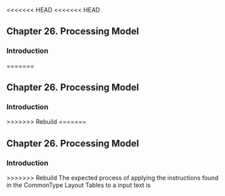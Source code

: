 <<<<<<< HEAD
<<<<<<< HEAD
<div xmlns="http://www.w3.org/1999/xhtml" class="chapter"><div class="titlepage"><div><div><h2 class="title"><a name="chapter.processing"></a>Chapter 26. Processing Model</h2></div></div></div><div role="fragment" class="section"><div class="titlepage"><div><div><h3 class="title"><a name="idm17201"></a>Introduction</h3></div></div></div><div role="specification" class="section"><div class="titlepage"/><p>
=======
<div xmlns="http://www.w3.org/1999/xhtml" class="chapter"><div class="titlepage"><div><div><h2 class="title"><a name="chapter.processing"></a>Chapter 26. Processing Model</h2></div></div></div><div role="fragment" class="section"><div class="titlepage"><div><div><h3 class="title"><a name="idm189295139536"></a>Introduction</h3></div></div></div><div role="specification" class="section"><div class="titlepage"/><p>
>>>>>>> Rebuild
=======
<div xmlns="http://www.w3.org/1999/xhtml" class="chapter"><div class="titlepage"><div><div><h2 class="title"><a name="chapter.processing"></a>Chapter 26. Processing Model</h2></div></div></div><div role="fragment" class="section"><div class="titlepage"><div><div><h3 class="title"><a name="idm62724225392"></a>Introduction</h3></div></div></div><div role="specification" class="section"><div class="titlepage"/><p>
>>>>>>> Rebuild
        The expected process of applying the instructions found in the
        CommonType Layout Tables to a input text is
      </p></div></div></div>